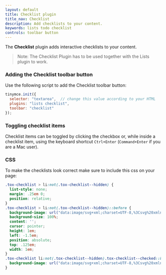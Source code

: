 ```yaml
---
layout: default
title: Checklist plugin
title_nav: Checklist
description: Add checklists to your content.
keywords: lists todo checklist
controls: toolbar button
---
```


The **Checklist** plugin adds interactive checklists to your content. 

> Note: The Checklist Plugin has to be used together with the Lists plugin to work.

### Adding the Checklist toolbar button

Use the following script to add the Checklist toolbar button:

```js
tinymce.init({
  selector: "textarea",  // change this value according to your HTML
  plugins: "lists checklist",
  toolbar: "checklist"
});
```

### Toggling checklist items

Checklist items can be toggled by clicking the checkbox or, while inside a checklist item, using the keyboard shortcut `Ctrl+Enter` (`Command+Enter` if you are a Mac user).

### CSS

To make the checklists look correct make sure to include this css on your page:

```css
.tox-checklist > li:not(.tox-checklist--hidden) {
  list-style: none;
  margin: .25em 0;
  position: relative;
}
.tox-checklist > li:not(.tox-checklist--hidden)::before {
  background-image: url("data:image/svg+xml;charset=UTF-8,%3Csvg%20xmlns%3D%22http%3A%2F%2Fwww.w3.org%2F2000%2Fsvg%22%20width%3D%2216%22%20height%3D%2216%22%20viewBox%3D%220%200%2016%2016%22%3E%3Cg%20id%3D%22checklist-unchecked%22%20fill%3D%22none%22%20fill-rule%3D%22evenodd%22%3E%3Crect%20id%3D%22Rectangle%22%20width%3D%2215%22%20height%3D%2215%22%20x%3D%22.5%22%20y%3D%22.5%22%20fill-rule%3D%22nonzero%22%20stroke%3D%22%234C4C4C%22%20rx%3D%222%22%2F%3E%3C%2Fg%3E%3C%2Fsvg%3E%0A");
  background-size: 100%;
  content: '';
  cursor: pointer;
  height: 1em;
  left: -1.5em;
  position: absolute;
  top: .125em;
  width: 1em;
}
.tox-checklist li:not(.tox-checklist--hidden).tox-checklist--checked::before {
  background-image: url("data:image/svg+xml;charset=UTF-8,%3Csvg%20xmlns%3D%22http%3A%2F%2Fwww.w3.org%2F2000%2Fsvg%22%20width%3D%2216%22%20height%3D%2216%22%20viewBox%3D%220%200%2016%2016%22%3E%3Cg%20id%3D%22checklist-checked%22%20fill%3D%22none%22%20fill-rule%3D%22evenodd%22%3E%3Crect%20id%3D%22Rectangle%22%20width%3D%2216%22%20height%3D%2216%22%20fill%3D%22%234099FF%22%20fill-rule%3D%22nonzero%22%20rx%3D%222%22%2F%3E%3Cpath%20id%3D%22Path%22%20fill%3D%22%23FFF%22%20fill-rule%3D%22nonzero%22%20d%3D%22M11.5703186%2C3.14417309%20C11.8516238%2C2.73724603%2012.4164781%2C2.62829933%2012.83558%2C2.89774797%20C13.260121%2C3.17069355%2013.3759736%2C3.72932262%2013.0909105%2C4.14168582%20L7.7580587%2C11.8560195%20C7.43776896%2C12.3193404%206.76483983%2C12.3852142%206.35607322%2C11.9948725%20L3.02491697%2C8.8138662%20C2.66090143%2C8.46625845%202.65798871%2C7.89594698%203.01850234%2C7.54483354%20C3.373942%2C7.19866177%203.94940006%2C7.19592841%204.30829608%2C7.5386474%20L6.85276923%2C9.9684299%20L11.5703186%2C3.14417309%20Z%22%2F%3E%3C%2Fg%3E%3C%2Fsvg%3E%0A");
}
```